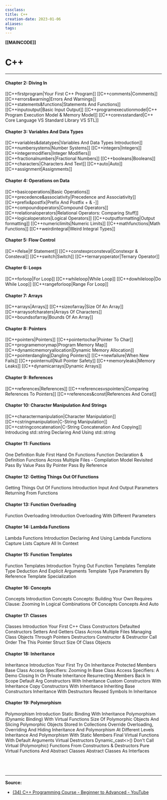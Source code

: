 ```yaml
---
cssclass:
title: C++
creation-date: 2023-01-06
aliases:
tags:
---
```

**[[MAINCODE]]**

# C++
---
#### **Chapter 2: Diving In**
[[C++firstprogram|Your First C++ Program]]
[[C++comments|Comments]]
[[C++errors&warning|Errors And Warnings]]
[[C++statements&functions|Statements And Functions]]
[[C++inputoutput|Basic Input Output]]
[[C++programexecutionmodel|C++ Program Execution Model & Memory Model]]
[[C++corevsstandard|C++ Core Language VS Standard Library VS STL]]

#### **Chapter 3: Variables And Data Types**
[[C++variables&datatypes|Variables And Data Types Introduction]]
[[C++numbersystems|Number Systems]]
[[C++integers|Integers]]
[[C++integermodifiers|Integer Modifiers]]
[[C++fractionalnumbers|Fractional Numbers]]
[[C++booleans|Booleans]]
[[C++characters|Characters And Text]]
[[C++auto|Auto]]
[[C++assignment|Assignments]]

#### **Chapter 4: Operations on Data**
[[C++basicoperations|Basic Operations]]
[[C++precedence&associativity|Precedence and Associativity]]
[[C++prefix&postfix|Prefix And Postfix + & -]]
[[C++compoundoperators|Compound Operators]]
[[C++relationaloperators|Relational Operators: Comparing Stuff]]
[[C++logicaloperators|Logical Operators]]
[[C++outputformatting|Output formatting]]
[[C++numericlimits|Numeric Limits]]
[[C++mathfunctions|Math Functions]]
[[C++weirdintegral|Weird Integral Types]]

#### **Chapter 5: Flow Control**
[[C++ifelse|If Statement]]
[[C++constexprconsteval|Constexpr & Consteval]]
[[C++switch|Switch]]
[[C++ternaryoperator|Ternary Operator]]

#### **Chapter 6: Loops**
[[C++forloop|For Loop]]
[[C++whileloop|While Loop]]
[[C++dowhileloop|Do While Loop]]
[[C++rangeforloop|Range For Loop]]

#### **Chapter 7: Arrays**
[[C++arrays|Arrays]]
[[C++sizeofarray|Size Of An Array]]
[[C++arraysofcharaters|Arrays Of Characters]]
[[C++boundsofarray|Bounds Of An Array]]

#### **Chapter 8: Pointers**
[[C++pointers|Pointers]]
[[C++pointertochar|Pointer To Char]]
[[C++programemorymap|Program Memory Map]]
[[C++dynamicmemoryallocation|Dynamic Memory Allocation]]
[[C++pointerdangling|Dangling Pointers]]
[[C++newfailure|When New Fails]]
[[C++pointernull|Null Pointer Safety]]
[[C++memoryleaks|Memory Leaks]]
[[C++dynamicarrays|Dynamic Arrays]]

#### **Chapter 9: References**
[[C++references|References]]
[[C++referencesvspointers|Comparing References To Pointers]]
[[C++references&const|References And Const]]

#### **Chapter 10: Character Manipulation And Strings**
[[C++charactermanipulation|Character Manipulation]]
[[C++cstringmanipulation|C-String Manipulation]]
[[C++cstringconcatenation|C-String Concatenation And Copying]]
Introducing std::string
Declaring And Using std::string

#### **Chapter 11: Functions**
One Definition Rule
First Hand On Functions
Function Declaration & Definition
Functions Across Multiple Files - Compilation Model Revisited
Pass By Value
Pass By Pointer
Pass By Reference

#### **Chapter 12: Getting Things Out Of Functions**
Getting Things Out Of Functions Introduction
Input And Output Parameters
Returning From Functions

#### **Chapter 13: Function Overloading**
Function Overloading Introduction
Overloading With Different Parameters

#### **Chapter 14: Lambda Functions**
Lambda Functions Introduction
Declaring And Using Lambda Functions
Capture Lists
Capture All In Context

#### **Chapter 15: Function Templates**
Function Templates Introduction
Trying Out Function Templates
Template Type Deduction And Explicit Arguments
Template Type Parameters By Reference
Template Specialization

#### **Chapter 16: Concepts**
Concepts Introduction
Concepts
Concepts: Building Your Own
Requires Clause: Zooming In
Logical Combinations Of Concepts
Concepts And Auto

#### **Chapter 17: Classes**
Classes Introduction
Your First C++ Class
Constructors
Defaulted Constructors
Setters And Getters
Class Across Multiple Files
Managing Class Objects Through Pointers
Destructors
Constructor & Destructor Call Order
The This Pointer
Struct
Size Of Class Objects

#### **Chapter 18: Inheritance**
Inheritance Introduction
Your First Try On Inheritance
Protected Members
Base Class Access Specifiers: Zooming In
Base Class Access Specifiers: A Demo
Closing In On Private Inheritance
Resurrecting Members Back In Scope
Default Arg Constructors With Inheritance
Custom Constructors With Inheritance
Copy Constructors With Inheritance
Inheriting Base Constructors
Inheritance With Destructors
Reused Symbols In Inheritance

#### **Chapter 19: Polymorphism**
Polymorphism Introduction
Static Binding With Inheritance
Polymorphism (Dynamic Binding) With Virtual Functions
Size Of Polymorphic Objects And Slicing
Polymorphic Objects Stored In Collections
Override
Overloading, Overriding And Hiding
Inheritance And Polymorphism At Different Levels
Inheritance And Polymorphism With Static Members
Final
Virtual Functions With Default Arguments
Virtual Destructors
Dynamic_cast<>()
Don't Call Virtual (Polymorphic) Functions From Constructors & Destructors
Pure Virtual Functions And Abstract Classes
Abstract Classes As Interfaces

<br>

# 
---
**Source:**
- [(34) C++ Programming Course - Beginner to Advanced - YouTube](https://www.youtube.com/watch?v=8jLOx1hD3_o)
